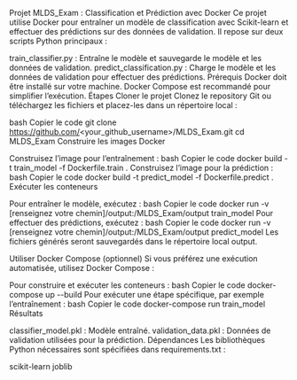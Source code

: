 Projet MLDS_Exam : Classification et Prédiction avec Docker
Ce projet utilise Docker pour entraîner un modèle de classification avec Scikit-learn et effectuer des prédictions sur des données de validation. Il repose sur deux scripts Python principaux :

train_classifier.py : Entraîne le modèle et sauvegarde le modèle et les données de validation.
predict_classification.py : Charge le modèle et les données de validation pour effectuer des prédictions.
Prérequis
Docker doit être installé sur votre machine.
Docker Compose est recommandé pour simplifier l’exécution.
Étapes
Cloner le projet Clonez le repository Git ou téléchargez les fichiers et placez-les dans un répertoire local :

bash
Copier le code
git clone https://github.com/<your_github_username>/MLDS_Exam.git
cd MLDS_Exam
Construire les images Docker

Construisez l’image pour l’entraînement :
bash
Copier le code
docker build -t train_model -f Dockerfile.train .
Construisez l’image pour la prédiction :
bash
Copier le code
docker build -t predict_model -f Dockerfile.predict .
Exécuter les conteneurs

Pour entraîner le modèle, exécutez :
bash
Copier le code
docker run -v [renseignez votre chemin]/output:/MLDS_Exam/output train_model
Pour effectuer des prédictions, exécutez :
bash
Copier le code
docker run -v [renseignez votre chemin]/output:/MLDS_Exam/output predict_model
Les fichiers générés seront sauvegardés dans le répertoire local output.

Utiliser Docker Compose (optionnel) Si vous préférez une exécution automatisée, utilisez Docker Compose :

Pour construire et exécuter les conteneurs :
bash
Copier le code
docker-compose up --build
Pour exécuter une étape spécifique, par exemple l’entraînement :
bash
Copier le code
docker-compose run train_model
Résultats

classifier_model.pkl : Modèle entraîné.
validation_data.pkl : Données de validation utilisées pour la prédiction.
Dépendances
Les bibliothèques Python nécessaires sont spécifiées dans requirements.txt :

scikit-learn
joblib
